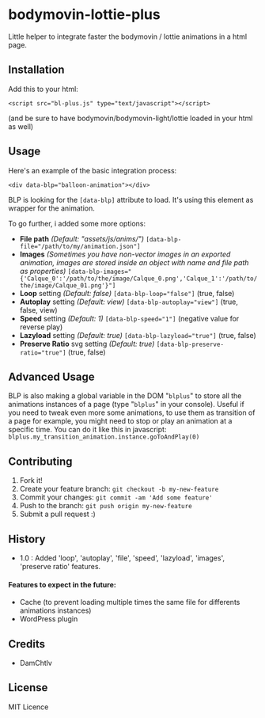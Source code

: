 # bodymovin-lottie-plus

Little helper to integrate faster the bodymovin / lottie animations in a html page.

## Installation
Add this to your html:

`<script src="bl-plus.js" type="text/javascript"></script>`

(and be sure to have bodymovin/bodymovin-light/lottie loaded in your html as well)
## Usage
Here's an example of the basic integration process:

`<div data-blp="balloon-animation"></div>`

BLP is looking for the `[data-blp]` attribute to load. 
It's using this element as wrapper for the animation.

To go further, i added some more options:
- **File path** *(Default: "assets/js/anims/")*
`[data-blp-file="/path/to/my/animation.json"]`
- **Images** *(Sometimes you have non-vector images in an exported animation, images are stored inside an object with name and file path as properties)*
`[data-blp-images="{'Calque_0':'/path/to/the/image/Calque_0.png','Calque_1':'/path/to/the/image/Calque_01.png'}"]`
- **Loop** setting *(Default: false)*
`[data-blp-loop="false"]`
(true, false)
- **Autoplay** setting *(Default: view)*
`[data-blp-autoplay="view"]`
(true, false, view)
- **Speed** setting *(Default: 1)*
`[data-blp-speed="1"]`
(negative value for reverse play)
- **Lazyload** setting *(Default: true)*
`[data-blp-lazyload="true"]`
(true, false)
- **Preserve Ratio** svg setting *(Default: true)*
`[data-blp-preserve-ratio="true"]`
(true, false)
## Advanced Usage
BLP is also making a global variable in the DOM "`blplus`" to store all the animations instances of a page (type "`blplus`" in your console).
Useful if you need to tweak even more some animations, to use them as transition of a page for example, you might need to stop or play an animation at a specific time.
You can do it like this in javascript: `blplus.my_transition_animation.instance.goToAndPlay(0)`
## Contributing
1. Fork it!
2. Create your feature branch: `git checkout -b my-new-feature`
3. Commit your changes: `git commit -am 'Add some feature'`
4. Push to the branch: `git push origin my-new-feature`
5. Submit a pull request :)
## History
- 1.0 : Added 'loop', 'autoplay', 'file', 'speed', 'lazyload', 'images', 'preserve ratio' features.
#### Features to expect in the future:
- Cache (to prevent loading multiple times the same file for differents animations instances)
- WordPress plugin
## Credits
- DamChtlv
## License
MIT Licence